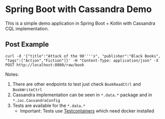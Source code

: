 # Spring Boot with Cassandra Demo

This is a simple demo application in Spring Boot + Kotlin with Cassandra CQL implementation.

## Post Example

    curl -d '{"title":"Attack of the 90''''s", "publisher":"Black Books", "tags":["Action","Fiction"]}' -H "Content-Type: application/json" -X POST http://localhost:8080/raw/book

Notes: 
1. There are other endpoints to test just check ```BookReadCtrl``` and ```BookWriteCtrl```
1. Cassandra implementation can be seen in ```*.data.*``` package and in ```*.ioc.CassandraConfig```
1. Tests are available for the ```*.data.*```
    - Important: Tests use [Testcontainers](http://www.testcontainers.org) which need docker installed
